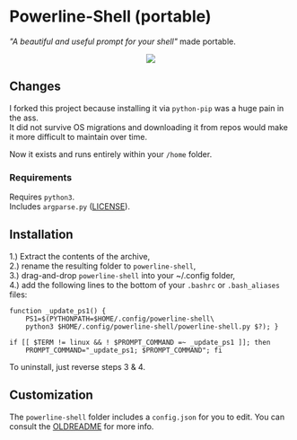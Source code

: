 # Powerline-Shell (portable)

_"A beautiful and useful prompt for your shell"_ made portable.

<p align=center><img src="https://github.com/IfGremlinThen/powerline-shell/blob/master/bash-powerline-screenshot.png"></p>

## Changes
I forked this project because installing it via `python-pip` was a huge pain in the ass.\
It did not survive OS migrations and downloading it from repos would make it more difficult to maintain over time.

Now it exists and runs entirely within your `/home` folder.

### Requirements
Requires `python3`.\
Includes `argparse.py` (<a href="https://github.com/IfGremlinThen/powerline-shell/blob/master/LICENSE.PSF">LICENSE</a>).

## Installation
1.) Extract the contents of the archive,\
2.) rename the resulting folder to `powerline-shell`,\
3.) drag-and-drop `powerline-shell` into your ~/.config folder,\
4.) add the following lines to the bottom of your `.bashrc` or `.bash_aliases` files:
```
function _update_ps1() {
    PS1=$(PYTHONPATH=$HOME/.config/powerline-shell\
    python3 $HOME/.config/powerline-shell/powerline-shell.py $?); }

if [[ $TERM != linux && ! $PROMPT_COMMAND =~ _update_ps1 ]]; then
    PROMPT_COMMAND="_update_ps1; $PROMPT_COMMAND"; fi
```
To uninstall, just reverse steps 3 & 4.

## Customization
The `powerline-shell` folder includes a `config.json` for you to edit.  You can consult the <a href="https://github.com/IfGremlinThen/powerline-shell/blob/master/OLDREADME.md">OLDREADME</a> for more info.
